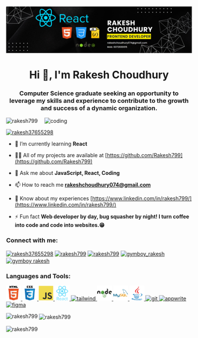![logo](https://github.com/Rakesh799/Rakesh799/blob/main/Screenshot%202024-11-16%20113856.png)

<h1 align="center">Hi 👋, I'm Rakesh Choudhury</h1> 
<h3 align="center">Computer Science graduate seeking an opportunity to leverage my skills and experience to contribute to the growth and success of a dynamic organization.</h3>

<img align="right" alt="coding" width="400" src="https://camo.githubusercontent.com/2366b34bb903c09617990fb5fff4622f3e941349e846ddb7e73df872a9d21233/68747470733a2f2f63646e2e6472696262626c652e636f6d2f75736572732f3733303730332f73637265656e73686f74732f363538313234332f6176656e746f2e676966">
<p align="left"> <img src="https://komarev.com/ghpvc/?username=rakesh799&label=Profile%20views&color=0e75b6&style=flat" alt="rakesh799" /> </p>

<p align="left"> <a href="https://twitter.com/rakesh37655298" target="blank"><img src="https://img.shields.io/twitter/follow/rakesh37655298?logo=twitter&style=for-the-badge" alt="rakesh37655298" /></a> </p>

- 🌱 I’m currently learning **React** 

- 👨‍💻 All of my projects are available at [https://github.com/Rakesh799](https://github.com/Rakesh799)

- 💬 Ask me about **JavaScript, React, Coding**

- 📫 How to reach me **rakeshchoudhury074@gmail.com**

- 📄 Know about my experiences [https://www.linkedin.com/in/rakesh799/](https://www.linkedin.com/in/rakesh799/)

- ⚡ Fun fact **Web developer by day, bug squasher by night! I turn coffee into code and code into websites.😁**

<h3 align="left">Connect with me:</h3>
<p align="left">
<a href="https://twitter.com/rakesh37655298" target="blank"><img align="center" src="https://raw.githubusercontent.com/rahuldkjain/github-profile-readme-generator/master/src/images/icons/Social/twitter.svg" alt="rakesh37655298" height="30" width="40" /></a>
<a href="https://linkedin.com/in/rakesh799" target="blank"><img align="center" src="https://raw.githubusercontent.com/rahuldkjain/github-profile-readme-generator/master/src/images/icons/Social/linked-in-alt.svg" alt="rakesh799" height="30" width="40" /></a>
<a href="https://www.facebook.com/rakesh.choudhury.568089" target="blank"><img align="center" src="https://raw.githubusercontent.com/rahuldkjain/github-profile-readme-generator/master/src/images/icons/Social/facebook.svg" alt="rakesh799" height="30" width="40" /></a>
<a href="https://instagram.com/gymboy_rakesh" target="blank"><img align="center" src="https://raw.githubusercontent.com/rahuldkjain/github-profile-readme-generator/master/src/images/icons/Social/instagram.svg" alt="gymboy_rakesh" height="30" width="40" /></a>
<a href="https://www.youtube.com/c/gymboy rakesh" target="blank"><img align="center" src="https://raw.githubusercontent.com/rahuldkjain/github-profile-readme-generator/master/src/images/icons/Social/youtube.svg" alt="gymboy rakesh" height="30" width="40" /></a>
</p>

<h3 align="left">Languages and Tools:</h3>
<p align="left">
  <a href="https://www.w3.org/html/" target="_blank" rel="noreferrer"> <img src="https://raw.githubusercontent.com/devicons/devicon/master/icons/html5/html5-original-wordmark.svg" alt="html5" width="40" height="40"/> </a>
  <a href="https://www.w3schools.com/css/" target="_blank" rel="noreferrer"> <img src="https://raw.githubusercontent.com/devicons/devicon/master/icons/css3/css3-original-wordmark.svg" alt="css3" width="40" height="40"/> </a>
  <a href="https://developer.mozilla.org/en-US/docs/Web/JavaScript" target="_blank" rel="noreferrer"> <img src="https://raw.githubusercontent.com/devicons/devicon/master/icons/javascript/javascript-original.svg" alt="javascript" width="40" height="40"/> </a>
  <a href="https://reactjs.org/" target="_blank" rel="noreferrer"> <img src="https://raw.githubusercontent.com/devicons/devicon/master/icons/react/react-original-wordmark.svg" alt="react" width="40" height="40"/> </a> 
  <a href="https://tailwindcss.com/" target="_blank" rel="noreferrer"> <img src="https://www.vectorlogo.zone/logos/tailwindcss/tailwindcss-icon.svg" alt="tailwind" width="40" height="40"/> </a> 
  <a href="https://nodejs.org" target="_blank" rel="noreferrer"> <img src="https://raw.githubusercontent.com/devicons/devicon/master/icons/nodejs/nodejs-original-wordmark.svg" alt="nodejs" width="40" height="40"/> </a>
  <a href="https://www.mysql.com/" target="_blank" rel="noreferrer"> <img src="https://raw.githubusercontent.com/devicons/devicon/master/icons/mysql/mysql-original-wordmark.svg" alt="mysql" width="40" height="40"/> </a>
  <a href="https://www.java.com" target="_blank" rel="noreferrer"> <img src="https://raw.githubusercontent.com/devicons/devicon/master/icons/java/java-original.svg" alt="java" width="40" height="40"/> </a> 
  <a href="https://git-scm.com/" target="_blank" rel="noreferrer"> <img src="https://www.vectorlogo.zone/logos/git-scm/git-scm-icon.svg" alt="git" width="40" height="40"/> </a>
  <a href="https://appwrite.io" target="_blank" rel="noreferrer"> <img src="https://www.vectorlogo.zone/logos/appwriteio/appwriteio-icon.svg" alt="appwrite" width="40" height="40"/> </a>
  <a href="https://www.figma.com/" target="_blank" rel="noreferrer"> <img src="https://www.vectorlogo.zone/logos/figma/figma-icon.svg" alt="figma" width="40" height="40"/> </a>
  
</p>

<p><img align="left" src="https://github-readme-stats.vercel.app/api/top-langs?username=rakesh799&show_icons=true&locale=en&layout=compact" alt="rakesh799" /></p>

<p>&nbsp;<img align="center" src="https://github-readme-stats.vercel.app/api?username=rakesh799&show_icons=true&locale=en" alt="rakesh799" /></p>

<p><img align="center" src="https://github-readme-streak-stats.herokuapp.com/?user=rakesh799&" alt="rakesh799" /></p>
